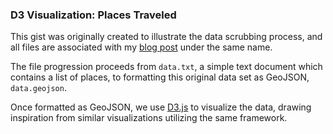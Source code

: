 ### D3 Visualization: Places Traveled

This gist was originally created to illustrate the data scrubbing process, and all files are associated with my <a href="http://www.kgryte.com/blog/d3-visualization-places-traveled/">blog post</a> under the same name.

The file progression proceeds from <code>data.txt</code>, a simple text document which contains a list of places, to formatting this original data set as GeoJSON, <code>data.geojson</code>.

Once formatted as GeoJSON, we use <a href="http://www.d3js.org">D3.js</a> to visualize the data, drawing inspiration from similar visualizations utilizing the same framework. 